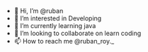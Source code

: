 - 👋 Hi, I’m @ruban
- 👀 I’m interested in Developing 
- 🌱 I’m currently learning java
- 💞️ I’m looking to collaborate on learn coding 
- 📫 How to reach me @ruban_roy._

<!---
ruban-loyola/ruban-loyola is a ✨ special ✨ repository because its `README.md` (this file) appears on your GitHub profile.
You can click the Preview link to take a look at your changes.
--->
